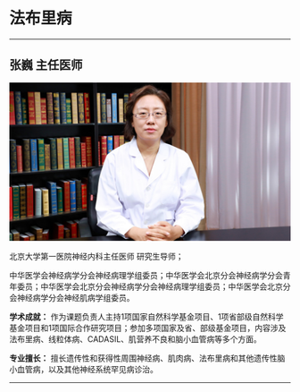 # 法布里病

---

## 张巍 主任医师

![1679208834148](image/c03_015/1679208834148.png)

北京大学第一医院神经内科主任医师 研究生导师；

中华医学会神经病学分会神经病理学组委员；中华医学会北京分会神经病学分会青年委员；中华医学会北京分会神经病学分会神经病理学组委员；中华医学会北京分会神经病学分会神经肌病学组委员。


**学术成就：** 作为课题负责人主持1项国家自然科学基金项目、1项省部级自然科学基金项目和1项国际合作研究项目；参加多项国家及省、部级基金项目，内容涉及法布里病、线粒体病、CADASIL、肌营养不良和脑小血管病等多个方面。


**专业擅长：** 擅长遗传性和获得性周围神经病、肌肉病、法布里病和其他遗传性脑小血管病，以及其他神经系统罕见病诊治。

---
